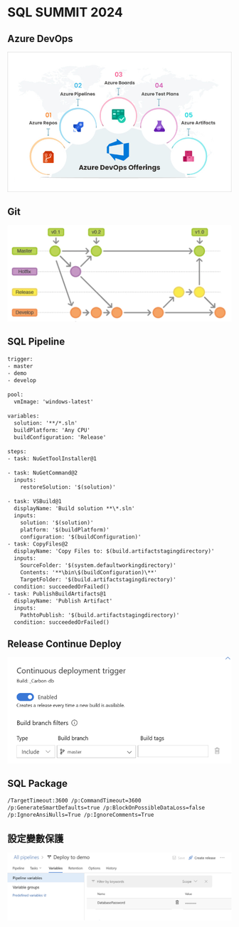 # SQL SUMMIT 2024

## Azure DevOps
![Azure DevOps](AzureDevOps.png)

## Git
![Git Flow](Git.png)

## SQL Pipeline
```
trigger:
- master
- demo
- develop

pool:
  vmImage: 'windows-latest'

variables:
  solution: '**/*.sln'
  buildPlatform: 'Any CPU'
  buildConfiguration: 'Release'

steps:
- task: NuGetToolInstaller@1

- task: NuGetCommand@2
  inputs:
    restoreSolution: '$(solution)'

- task: VSBuild@1
  displayName: 'Build solution **\*.sln'
  inputs:
    solution: '$(solution)'
    platform: '$(buildPlatform)'
    configuration: '$(buildConfiguration)'
- task: CopyFiles@2
  displayName: 'Copy Files to: $(build.artifactstagingdirectory)'
  inputs:
    SourceFolder: '$(system.defaultworkingdirectory)'
    Contents: '**\bin\$(buildConfiguration)\**'
    TargetFolder: '$(build.artifactstagingdirectory)'
  condition: succeededOrFailed()
- task: PublishBuildArtifacts@1
  displayName: 'Publish Artifact'
  inputs:
    PathtoPublish: '$(build.artifactstagingdirectory)'
  condition: succeededOrFailed()

```

## Release Continue Deploy
![Continue Deploy](Continue.png)

## SQL Package
```
/TargetTimeout:3600 /p:CommandTimeout=3600 /p:GenerateSmartDefaults=true /p:BlockOnPossibleDataLoss=false /p:IgnoreAnsiNulls=True /p:IgnoreComments=True

```
## 設定變數保護
![Variables](Variables.png)
